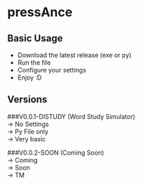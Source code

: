 # pressAnce
## Basic Usage
- Download the latest release (exe or py)
- Run the file
- Configure your settings
- Enjoy :D 

## Versions
###V0.0.1-DISTUDY (Word Study Simulator) <br />
  -> No Settings <br />
  -> Py File only <br />
  -> Very basic <br />

###V0.0.2-SOON (Coming Soon) <br />
  -> Coming <br />
  -> Soon <br />
  -> TM <br />
